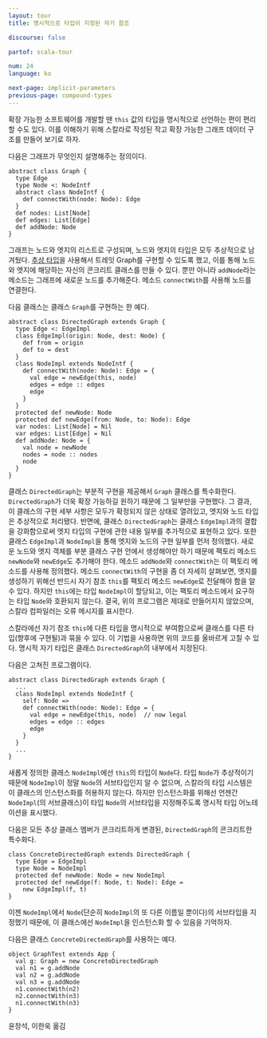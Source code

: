 ```yaml
---
layout: tour
title: 명시적으로 타입이 지정된 자기 참조

discourse: false

partof: scala-tour

num: 24
language: ko

next-page: implicit-parameters
previous-page: compound-types
---
```


확장 가능한 소프트웨어를 개발할 땐 `this` 값의 타입을 명시적으로 선언하는 편이 편리할 수도 있다. 이를 이해하기 위해 스칼라로 작성된 작고 확장 가능한 그래프 데이터 구조를 만들어 보기로 하자.

다음은 그래프가 무엇인지 설명해주는 정의이다.

    abstract class Graph {
      type Edge
      type Node <: NodeIntf
      abstract class NodeIntf {
        def connectWith(node: Node): Edge
      }
      def nodes: List[Node]
      def edges: List[Edge]
      def addNode: Node
    }

그래프는 노드와 엣지의 리스트로 구성되며, 노드와 엣지의 타입은 모두 추상적으로 남겨뒀다. [추상 타입](abstract-type-members.html)을 사용해서 트레잇 Graph를 구현할 수 있도록 했고, 이를 통해 노드와 엣지에 해당하는 자신의 콘크리트 클래스를 만들 수 있다. 뿐만 아니라 `addNode`라는 메소드는 그래프에 새로운 노드를 추가해준다. 메소드 `connectWith`를 사용해 노드를 연결한다.

다음 클래스는 클래스 `Graph`를 구현하는 한 예다.

    abstract class DirectedGraph extends Graph {
      type Edge <: EdgeImpl
      class EdgeImpl(origin: Node, dest: Node) {
        def from = origin
        def to = dest
      }
      class NodeImpl extends NodeIntf {
        def connectWith(node: Node): Edge = {
          val edge = newEdge(this, node)
          edges = edge :: edges
          edge
        }
      }
      protected def newNode: Node
      protected def newEdge(from: Node, to: Node): Edge
      var nodes: List[Node] = Nil
      var edges: List[Edge] = Nil
      def addNode: Node = {
        val node = newNode
        nodes = node :: nodes
        node
      }
    }

클래스 `DirectedGraph`는 부분적 구현을 제공해서 `Graph` 클래스를 특수화한다. `DirectedGraph`가 더욱 확장 가능하길 원하기 때문에 그 일부만을 구현했다. 그 결과, 이 클래스의 구현 세부 사항은 모두가 확정되지 않은 상태로 열려있고, 엣지와 노드 타입은 추상적으로 처리됐다. 반면에, 클래스 `DirectedGraph`는 클래스 `EdgeImpl`과의 결합을 강화함으로써 엣지 타입의 구현에 관한 내용 일부를 추가적으로 표현하고 있다. 또한 클래스 `EdgeImpl`과 `NodeImpl`을 통해 엣지와 노드의 구현 일부를 먼저 정의했다. 새로운 노드와 엣지 객체를 부분 클래스 구현 안에서 생성해야만 하기 때문에 팩토리 메소드 `newNode`와 `newEdge`도 추가해야 한다. 메소드 `addNode`와 `connectWith`는 이 팩토리 메소드를 사용해 정의했다. 메소드 `connectWith`의 구현을 좀 더 자세히 살펴보면, 엣지를 생성하기 위해선 반드시 자기 참조 `this`를 팩토리 메소드 `newEdge`로 전달해야 함을 알 수 있다. 하지만 `this`에는 타입 `NodeImpl`이 할당되고, 이는 팩토리 메소드에서 요구하는 타입 `Node`와 호환되지 않는다. 결국, 위의 프로그램은 제대로 만들어지지 않았으며, 스칼라 컴파일러는 오류 메시지를 표시한다.

스칼라에선 자기 참조 `this`에 다른 타입을 명시적으로 부여함으로써 클래스를 다른 타입(향후에 구현될)과 묶을 수 있다. 이 기법을 사용하면 위의 코드를 올바르게 고칠 수 있다. 명시적 자기 타입은 클래스 `DirectedGraph`의 내부에서 지정된다.

다음은 고쳐진 프로그램이다.

    abstract class DirectedGraph extends Graph {
      ...
      class NodeImpl extends NodeIntf {
        self: Node =>
        def connectWith(node: Node): Edge = {
          val edge = newEdge(this, node)  // now legal
          edges = edge :: edges
          edge
        }
      }
      ...
    }

새롭게 정의한 클래스 `NodeImpl`에선 `this`의 타입이 `Node`다. 타입 `Node`가 추상적이기 때문에 `NodeImpl`이 정말 `Node`의 서브타입인지 알 수 없으며, 스칼라의 타입 시스템은 이 클래스의 인스턴스화를 허용하지 않는다. 하지만 인스턴스화를 위해선 언젠간 `NodeImpl`(의 서브클래스)이 타입 `Node`의 서브타입을 지정해주도록 명시적 타입 어노테이션을 표시했다.

다음은 모든 추상 클래스 멤버가 콘크리트하게 변경된, `DirectedGraph`의 콘크리트한 특수화다.

    class ConcreteDirectedGraph extends DirectedGraph {
      type Edge = EdgeImpl
      type Node = NodeImpl
      protected def newNode: Node = new NodeImpl
      protected def newEdge(f: Node, t: Node): Edge =
        new EdgeImpl(f, t)
    }

이젠 `NodeImpl`에서 `Node`(단순히 `NodeImpl`의 또 다른 이름일 뿐이다)의 서브타입을 지정했기 때문에, 이 클래스에선 `NodeImpl`을 인스턴스화 할 수 있음을 기억하자.

다음은 클래스 `ConcreteDirectedGraph`를 사용하는 예다.

    object GraphTest extends App {
      val g: Graph = new ConcreteDirectedGraph
      val n1 = g.addNode
      val n2 = g.addNode
      val n3 = g.addNode
      n1.connectWith(n2)
      n2.connectWith(n3)
      n1.connectWith(n3)
    }

윤창석, 이한욱 옮김